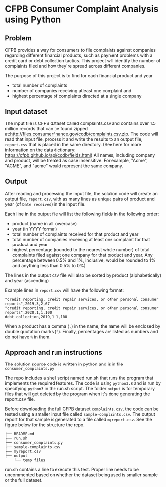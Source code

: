 # CFPB Consumer Complaint Analysis using Python

## Problem
CFPB provides a way for consumers to file complaints against companies regarding different financial products, such as payment problems with a credit card or debt collection tactics. This project will identify the number of complaints filed and how they're spread across different companies. 

The purpose of this project is to find for each financial product and year
-  total number of complaints
-  number of companies receiving atleast one complaint and 
-  highest percentage of complaints directed at a single company


## Input dataset
The input file is CFPB dataset called complaints.csv and contains over 1.5 million records that can be found zipped at:http://files.consumerfinance.gov/ccdb/complaints.csv.zip. The code will read that input file, process it and write the results to an output file, `report.csv` that is placed in the same directory.
(See here for more information on the data dictionary: https://cfpb.github.io/api/ccdb/fields.html)
All names, including company and product, will be treated as case insensitive. For example, "Acme", "ACME", and "acme" would represent the same company.

## Output

After reading and processing the input file, the solution code will create an output file, `report.csv`, with as many lines as unique pairs of product and year (of `Date received`) in the input file. 

Each line in the output file will list the following fields in the following order:
* product (name in all lowercase)
* year (in YYYY format)
* total number of complaints received for that product and year
* total number of companies receiving at least one complaint for that product and year
* highest percentage (rounded to the nearest whole number) of total complaints filed against one company for that product and year. Any percentage between 0.5% and 1%, inclusive, would be rounded to 1% and anything less than 0.5% to 0%)

The lines in the output csv file will also be sorted by product (alphabetically) and year (ascending)

Example lines in `report.csv` will have the following format:
```
"credit reporting, credit repair services, or other personal consumer reports",2019,3,2,67
"credit reporting, credit repair services, or other personal consumer reports",2020,1,1,100
debt collection,2019,1,1,100
```
When a product has a comma (`,`) in the name, the name will be enclosed by double quotation marks (`"`). 
Finally, percentages are listed as numbers and do not have `%` in them.

## Approach and run instructions

The solution source code is written in python and is in file `consumer_complaints.py`

The repo includes a shell script named run.sh that runs the program that implements the required features.
The code is using `python3.8` and is run by specifying `python3` in the run.sh script. The folder `output` is for temporary files that will get deleted by the program when it's done generating the report.csv file.

Before downloading the full CFPB dataset `complaints.csv`, the code can be tested using a smaller input file called `sample-complaints.csv`. The output report for that sample is generated to a file called `myreport.csv`.
See the figure below for the structure the repo.


    ├── README.md
    ├── run.sh
    ├── consumer_complaints.py
    ├── sample-complaints.csv
    ├── myreport.csv 
    ├── output
        └── temp files 


run.sh contains a line to execute this test. Proper line needs to be uncommented based on whether the dataset being used is smaller sample or the full dataset.

